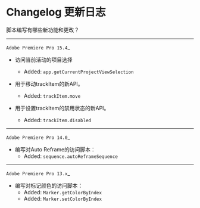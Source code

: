 
# Changelog 更新日志
脚本编写有哪些新功能和更改？

----
`Adobe Premiere Pro 15.4`_

- 访问当前活动的项目选择
    - Added: `app.getCurrentProjectViewSelection`

- 用于移动trackItem的新API。
    - Added: `trackItem.move`

- 用于设置trackItem的禁用状态的新API。
    - Added: `trackItem.disabled`

----
`Adobe Premiere Pro 14.0`_

- 编写对Auto Reframe的访问脚本：
    - Added: `sequence.autoReframeSequence`


----
`Adobe Premiere Pro 13.x`_

- 编写对标记颜色的访问脚本：
    - Added: `Marker.getColorByIndex`
    - Added: `Marker.setColorByIndex`
